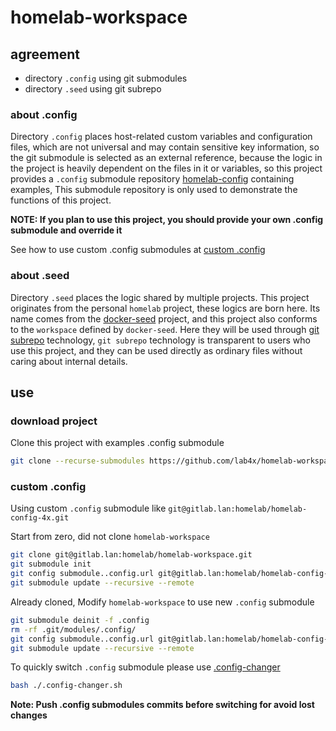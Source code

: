 # homelab-workspace


## agreement

- directory `.config` using git submodules
- directory `.seed` using git subrepo

### about .config

Directory `.config` places host-related custom variables and configuration files, 
which are not universal and may contain sensitive key information, 
so the git submodule is selected as an external reference,
because the logic in the project is heavily dependent on the files in it or variables, 
so this project provides a `.config` submodule repository [homelab-config](https://github.com/lab4x/homelab-config.git) containing examples,
This submodule repository is only used to demonstrate the functions of this project. 

**NOTE: If you plan to use this project, you should provide your own .config submodule and override it**

See how to use custom .config submodules at [custom .config](#custom-config)


### about .seed

Directory `.seed` places the logic shared by multiple projects.
This project originates from the personal `homelab` project, these logics are born here. 
Its name comes from the [docker-seed](https://github.com/xiaoyao9184/docker-seed) project, and this project also conforms to the `workspace` defined by `docker-seed`. 
Here they will be used through [git subrepo](https://github.com/ingydotnet/git-subrepo) technology, `git subrepo` technology is transparent to users who use this project, and they can be used directly as ordinary files without caring about internal details.


## use


### download project

Clone this project with examples .config submodule 

```bash
git clone --recurse-submodules https://github.com/lab4x/homelab-workspace.git
```

### custom .config

Using custom `.config` submodule like `git@gitlab.lan:homelab/homelab-config-4x.git`

Start from zero, did not clone `homelab-workspace`

```bash
git clone git@gitlab.lan:homelab/homelab-workspace.git
git submodule init
git config submodule..config.url git@gitlab.lan:homelab/homelab-config-4x.git
git submodule update --recursive --remote
```

Already cloned, Modify `homelab-workspace` to use new `.config` submodule

```bash
git submodule deinit -f .config
rm -rf .git/modules/.config/
git config submodule..config.url git@gitlab.lan:homelab/homelab-config-4x.git
git submodule update --recursive --remote
```

To quickly switch `.config` submodule please use [.config-changer](./.config-changer.sh)
```bash
bash ./.config-changer.sh
```
**Note: Push .config submodules commits before switching for avoid lost changes**
